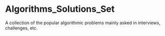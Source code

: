 # Algorithms_Solutions_Set
A collection of the popular algorithmic problems mainly asked in interviews, challenges, etc. 
